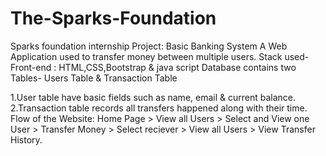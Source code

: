 # The-Sparks-Foundation
Sparks foundation internship Project:
Basic Banking System 
A Web Application used to transfer money between multiple users.
Stack used-Front-end : HTML,CSS,Bootstrap & java script
Database contains two Tables- Users Table & Transaction Table

1.User table have basic fields such as name, email & current balance.
2.Transaction table records all transfers happened along with their time.
      Flow of the Website: Home Page > View all Users > Select and View one User > Transfer Money > Select reciever > View all Users > View Transfer History.
